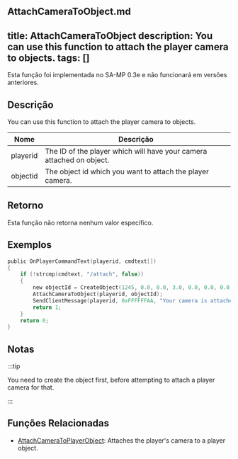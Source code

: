 AttachCameraToObject.md
---
title: AttachCameraToObject
description: You can use this function to attach the player camera to objects.
tags: []
---

Esta função foi implementada no SA-MP 0.3e e não funcionará em versões anteriores.


## Descrição

You can use this function to attach the player camera to objects.

| Nome     | Descrição                                                            |
| -------- | -------------------------------------------------------------------- |
| playerid | The ID of the player which will have your camera attached on object. |
| objectid | The object id which you want to attach the player camera.            |

## Retorno

Esta função não retorna nenhum valor específico.

## Exemplos

```c
public OnPlayerCommandText(playerid, cmdtext[])
{
    if (!strcmp(cmdtext, "/attach", false))
    {
        new objectId = CreateObject(1245, 0.0, 0.0, 3.0, 0.0, 0.0, 0.0);
        AttachCameraToObject(playerid, objectId);
        SendClientMessage(playerid, 0xFFFFFFAA, "Your camera is attached on object now.");
        return 1;
    }
    return 0;
}
```

## Notas

:::tip

You need to create the object first, before attempting to attach a player camera for that.

:::

## Funções Relacionadas

- [AttachCameraToPlayerObject](AttachCameraToPlayerObject.md): Attaches the player's camera to a player object.
